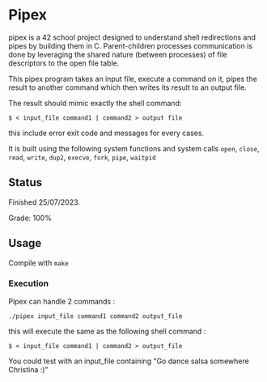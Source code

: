 # Pipex

pipex is a 42 school project designed to understand shell redirections and pipes by building them in C. Parent-children processes communication is done by leveraging the shared nature (between processes) of file descriptors to the open file table.

This pipex program takes an input file, execute a command on it, pipes the result to another command which then writes its result to an output file. 

The result should mimic exactly the shell command:

`$ < input_file command1 | command2 > output file`

this include error exit code and messages for every cases.

It is built using the following system functions and system calls `open`, `close`, `read`, `write`,
`dup2`, `execve`, `fork`, `pipe`, `waitpid` 

## Status

Finished 25/07/2023. 

Grade: 100% 

## Usage

Compile with `make`

### Execution

Pipex can handle 2 commands :

```
./pipex input_file command1 command2 output_file
```

this will execute the same as the following shell command :

`$ < input_file command1 | command2 > output_file`

You could test with an input_file containing "Go dance salsa somewhere Christina :)”
